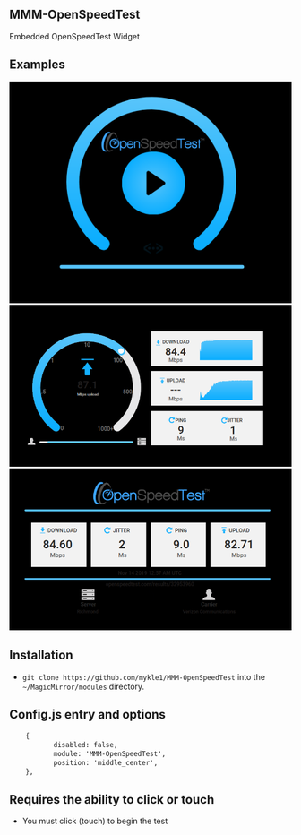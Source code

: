 ## MMM-OpenSpeedTest

Embedded OpenSpeedTest Widget

## Examples

![](images/1.png)![](images/2.png)![](images/3.png)

## Installation

* `git clone https://github.com/mykle1/MMM-OpenSpeedTest` into the `~/MagicMirror/modules` directory.

## Config.js entry and options

```
    {
           disabled: false,
           module: 'MMM-OpenSpeedTest',
           position: 'middle_center',
    },
```

## Requires the ability to click or touch

* You must click (touch) to begin the test
